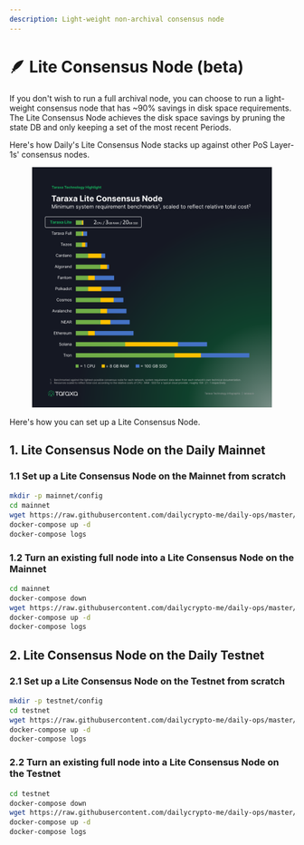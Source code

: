 ```yaml
---
description: Light-weight non-archival consensus node
---
```


# 🪶 Lite Consensus Node (beta)

If you don't wish to run a full archival node, you can choose to run a light-weight consensus node that has \~90% savings in disk space requirements. The Lite Consensus Node achieves the disk space savings by pruning the state DB and only keeping a set of the most recent Periods.&#x20;

Here's how Daily's Lite Consensus Node stacks up against other PoS Layer-1s' consensus nodes.&#x20;

<figure><img src="../.gitbook/assets/Picture1 (1) (1).png" alt=""><figcaption></figcaption></figure>

Here's how you can set up a Lite Consensus Node.&#x20;



## 1.  Lite Consensus Node on the Daily Mainnet&#x20;

### 1.1  Set up a Lite Consensus Node on the Mainnet from scratch&#x20;

```bash
mkdir -p mainnet/config
cd mainnet
wget https://raw.githubusercontent.com/dailycrypto-me/daily-ops/master/daily_compose_mainnet/docker-compose.light.yml -O docker-compose.yml
docker-compose up -d
docker-compose logs
```



### 1.2  Turn an existing full node into a Lite Consensus Node on the Mainnet

```bash
cd mainnet
docker-compose down
wget https://raw.githubusercontent.com/dailycrypto-me/daily-ops/master/daily_compose_mainnet/docker-compose.light.yml -O docker-compose.yml
docker-compose up -d
docker-compose logs
```





##

## 2.  Lite Consensus Node on the Daily Testnet &#x20;

### 2.1  Set up a Lite Consensus Node on the Testnet from scratch&#x20;

```bash
mkdir -p testnet/config
cd testnet
wget https://raw.githubusercontent.com/dailycrypto-me/daily-ops/master/daily_compose/docker-compose.light.yml -O docker-compose.yml
docker-compose up -d
docker-compose logs
```



### 2.2  Turn an existing full node into a Lite Consensus Node on the Testnet

```bash
cd testnet
docker-compose down
wget https://raw.githubusercontent.com/dailycrypto-me/daily-ops/master/daily_compose/docker-compose.light.yml -O docker-compose.yml
docker-compose up -d
docker-compose logs
```





